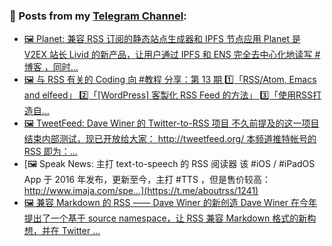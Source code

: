 ### 📰 Posts from my [Telegram Channel](https://t.me/s/aboutrss):
<!-- BLOG-POST-LIST:START -->
- [🖼 Planet: 兼容 RSS 订阅的静态站点生成器和 IPFS 节点应用 Planet 是 V2EX 站长 Livid 的新产品，让用户通过 IPFS 和 ENS 完全去中心化地读写 #博客 ，同时...](https://t.me/aboutrss/1244)
- [🖼 与 RSS 有关的 Coding 向 #教程 分享：第 13 期 1️⃣「RSS/Atom, Emacs and elfeed」 2️⃣「[WordPress] 客製化 RSS Feed 的方法」 3️⃣「使用RSS打造自...](https://t.me/aboutrss/1243)
- [🖼 TweetFeed: Dave Winer 的 Twitter-to-RSS 项目 不久前提及的这一项目结束内部测试，现已开放给大家： http://tweetfeed.org/ 本频道推特帐号的 RSS 即为：...](https://t.me/aboutrss/1242)
- [🖼 Speak News: 主打 text-to-speech 的 RSS 阅读器 该 #iOS / #iPadOS App 于 2016 年发布，更新至今，主打 #TTS ，但是售价较高： http://www.imaja.com/spe...](https://t.me/aboutrss/1241)
- [🖼 兼容 Markdown 的 RSS —— Dave Winer 的新创造 Dave Winer 在今年提出了一个基于 source namespace，让 RSS 兼容 Markdown 格式的新构想，并在 Twitter ...](https://t.me/aboutrss/1240)
<!-- BLOG-POST-LIST:END -->

<!--
**AboutRSS/AboutRSS** is a ✨ _special_ ✨ repository because its `README.md` (this file) appears on your GitHub profile.

Here are some ideas to get you started:

- 🔭 I’m currently working on ...
- 🌱 I’m currently learning ...
- 👯 I’m looking to collaborate on ...
- 🤔 I’m looking for help with ...
- 💬 Ask me about ...
- 📫 How to reach me: ...
- 😄 Pronouns: ...
- ⚡ Fun fact: ...
-->
